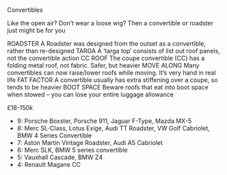 Convertibles

Like the open air? Don’t wear a loose wig? Then a convertible or roadster just might be for you

ROADSTER
A Roadster was designed from the outset as a convertible, rather than re-designed
TARGA
A ‘targa top’ consists of list out roof panels, not the convertible action
CC ROOF
The coupe convertible (CC) has a folding metal roof, not fabric. Safer, but heavier
MOVE ALONG
Many convertibles can now raise/lower roofs while moving. It’s very hand in real life
FAT FACTOR
A convertible usually has extra stiffening over a coupe, so tends to be heavier
BOOT SPACE
Beware roofs that eat into boot space when stowed – you can lose your entire luggage allowance

£18-150k

* 9: Porsche Boxster, Porsche 911, Jaguar F-Type, Mazda MX-5
* 8: Merc SL-Class, Lotus Exige, Audi TT Roadster, VW  Golf Cabriolet, BMW 4 Series Convertible
* 7: Aston Martin Vintage Roadster, Audi A5 Cabriolet
* 6: Merc SLK, BMW 5 series convertible
* 5: Vauxhall Cascade, BMW Z4
* 4: Renault Magane CC